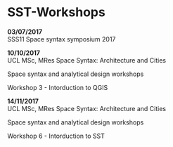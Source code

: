 # SST-Workshops

**03/07/2017**  
SSS11 Space syntax symposium 2017 

**10/10/2017**  
UCL MSc, MRes Space Syntax: Architecture and Cities 

Space syntax and analytical design workshops

Workshop 3 - Intorduction to QGIS 

**14/11/2017**  
UCL MSc, MRes Space Syntax: Architecture and Cities 

Space syntax and analytical design workshops

Workshop 6 - Intorduction to SST



